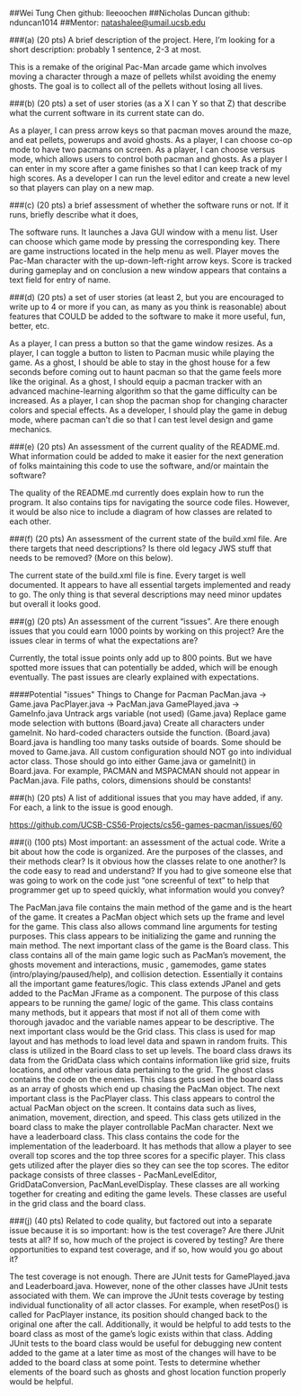 ##Wei Tung Chen github: lleeoochen
##Nicholas Duncan github: nduncan1014
##Mentor: natashalee@umail.ucsb.edu

###(a) (20 pts) A brief description of the project. Here, I’m looking for a short description: probably 1 sentence, 2-3 at most. 

This is a remake of the original Pac-Man arcade game which involves moving a character through a maze of pellets whilst avoiding the enemy ghosts.
The goal is to collect all of the pellets without losing all lives.

###(b) (20 pts) a set of user stories (as a X I can Y so that Z) that describe what the current software in its current state can do.

   As a player, I can press arrow keys so that pacman moves around the maze, and eat pellets, powerups and avoid ghosts. As a player, I can choose co-op mode to have two pacmans on screen.
    As a player, I can choose versus mode, which allows users to control both pacman and ghosts. As a player I can enter in my score after a game finishes so that I can keep track of my high scores.
    As a developer I can run the level editor and create a new level so that players can play on a new map.

###(c) (20 pts) a brief assessment of whether the software runs or not. If it runs, briefly describe what it does,

   The software runs. It launches a Java GUI window with a menu list. User can choose which game mode by pressing the corresponding key. There are game instructions located in the help menu as well.
    Player moves the Pac-Man character with the up-down-left-right arrow keys. Score is tracked during gameplay and on conclusion  a new window appears that contains a text field for entry of name.

###(d) (20 pts) a set of user stories (at least 2, but you are encouraged to write up to 4 or more if you can, as many as you think is reasonable) about features that COULD be added to the software to make it more useful, fun, better, etc.

   As a player, I can press a button so that the game window resizes. As a player, I can toggle a button to listen to Pacman music while playing the game.
    As a ghost, I should be able to stay in the ghost house for a few seconds before coming out to haunt pacman so that the game feels more like the original.
    As a ghost, I should equip a pacman tracker with an advanced machine-learning algorithm so that the game difficulty can be increased.
    As a player, I can shop the pacman shop for changing character colors and special effects.
    As a developer, I should play the game in debug mode, where pacman can’t die so that I can test level design and game mechanics.


###(e) (20 pts) An assessment of the current quality of the README.md. What information could be added to make it easier for the next generation of folks maintaining this code to use the software, and/or maintain the software?

   The quality of the README.md currently does explain how to run the program. It also contains tips for navigating the source code files.
    However, it would be also nice to include a diagram of how classes are related to each other.

###(f) (20 pts) An assessment of the current state of the build.xml file. Are there targets that need descriptions? Is there old legacy JWS stuff that needs to be removed? (More on this below).

   The current state of the build.xml file is fine. Every target is well documented. It appears to have all essential targets implemented and ready to go.
    The only thing is that several descriptions may need minor updates but overall it looks good.

###(g) (20 pts) An assessment of the current “issues”. Are there enough issues that you could earn 1000 points by working on this project? Are the issues clear in terms of what the expectations are?

   Currently, the total issue points only add up to 800 points. But we have spotted more issues that can potentially be added, which will be enough eventually.
    The past issues are clearly explained with expectations.

####Potential "issues"
	      Things to Change for Pacman
	      PacMan.java -> Game.java
	      PacPlayer.java -> PacMan.java
	      GamePlayed.java -> GameInfo.java
	      Untrack args variable (not used) (Game.java)
	      Replace game mode selection with buttons (Board.java)
	      Create all characters under gameInit. No hard-coded characters outside the function. (Board.java)
	      Board.java is handling too many tasks outside of boards. Some should be moved to Game.java.
	      All custom configuration should NOT go into individual actor class. Those should go into either Game.java or gameInit() in Board.java.
	      	  For example, PACMAN and MSPACMAN should not appear in PacMan.java.
	      File paths, colors, dimensions should be constants!


###(h) (20 pts) A list of additional issues that you may have added, if any. For each, a link to the issue is good enough.

   https://github.com/UCSB-CS56-Projects/cs56-games-pacman/issues/60

###(i) (100 pts) Most important: an assessment of the actual code. Write a bit about how the code is organized. Are the purposes of the classes, and their methods clear? Is it obvious how the classes relate to one another? Is the code easy to read and understand? If you had to give someone else that was going to work on the code just “one screenful of text” to help that programmer get up to speed quickly, what information would you convey?

   The PacMan.java file contains the main method of the game and is the heart of the game. It creates a PacMan object which sets up the frame and level for the game.
    This class also allows command line arguments for testing purposes. This class appears to be initializing the game and running the main method.
    The next important class of the game is the Board class. This class contains all of the main game logic such as PacMan’s movement, the ghosts movement and interactions, music ,
    gamemodes, game states (intro/playing/paused/help), and collision detection. Essentially it contains all the important game features/logic. This class extends JPanel and
    gets added to the PacMan JFrame as a component. The purpose of this class appears to be running the game/ logic of the game. This class contains many methods, but it appears
    that most if not all of them come with thorough javadoc and the variable names appear to be descriptive. The next important class would be the Grid class. This class is used for
    map layout and has methods to load level data and spawn in random fruits. This class is utilized in the Board class to set up levels. The board class draws its data
    from the GridData class which contains information like grid size, fruits locations, and other various data pertaining to the grid. The ghost class contains the code on the enemies.
    This class gets used in the board class as an array of ghosts which end up chasing the PacMan object. The next important class is the PacPlayer class.
    This class appears to control the actual PacMan object on the screen. It contains data such as lives, animation, movement, direction, and speed. This class gets utilized
    in the board class to make the player controllable PacMan character. Next we have a leaderboard class. This class contains the code for the implementation of the leaderboard.
    It has methods that allow a player to see overall top scores and the top three scores for a specific player. This class gets utilized after the player dies so they can see the top scores.
    The editor package consists of three classes - PacManLevelEditor, GridDataConversion, PacManLevelDisplay. These classes are all working together for creating and editing the game levels.
    These classes are useful in the grid class and the board class.

###(j) (40 pts) Related to code quality, but factored out into a separate issue because it is so important: how is the test coverage? Are there JUnit tests at all? If so, how much of the project is covered by testing? Are there opportunities to expand test coverage, and if so, how would you go about it?

   The test coverage is not enough. There are JUnit tests for GamePlayed.java and Leaderboard.java. However, none of the other classes have JUnit tests associated with them.
    We can improve the JUnit tests coverage by testing individual functionality of all actor classes. For example, when resetPos() is called for PacPlayer instance, its
    position should changed back to the original one after the call. Additionally, it would be helpful to add tests to the board class as most of the game’s logic exists within that class.
    Adding JUnit tests to the board class would be useful for debugging new content added to the game at a later time as most of the changes will have to be added to the board class at some point.
    Tests to determine whether elements of the board such as ghosts and ghost location function properly would be helpful.


